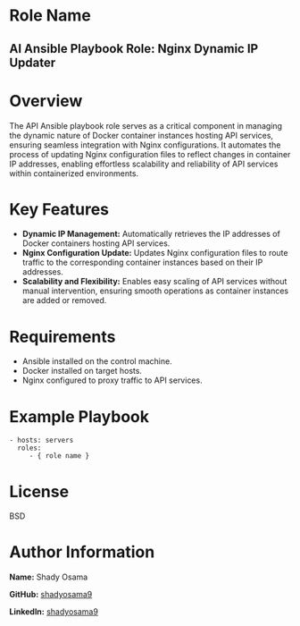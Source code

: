 # Role Name

## AI Ansible Playbook Role: Nginx Dynamic IP Updater

# Overview

The API Ansible playbook role serves as a critical component in managing the dynamic nature of Docker container instances hosting API services, ensuring seamless integration with Nginx configurations. It automates the process of updating Nginx configuration files to reflect changes in container IP addresses, enabling effortless scalability and reliability of API services within containerized environments.

# Key Features

- **Dynamic IP Management:** Automatically retrieves the IP addresses of Docker containers hosting API services.
- **Nginx Configuration Update:** Updates Nginx configuration files to route traffic to the corresponding container instances based on their IP addresses.
- **Scalability and Flexibility:** Enables easy scaling of API services without manual intervention, ensuring smooth operations as container instances are added or removed.

# Requirements

- Ansible installed on the control machine.
- Docker installed on target hosts.
- Nginx configured to proxy traffic to API services.

# Example Playbook

    - hosts: servers
      roles:
         - { role name }

# License

BSD

# Author Information

**Name:** Shady Osama

**GitHub:** [shadyosama9](https://github.com/shadyosama9)

**LinkedIn:** [shadyosama9](https://www.linkedin.com/in/shadyosama9/)
